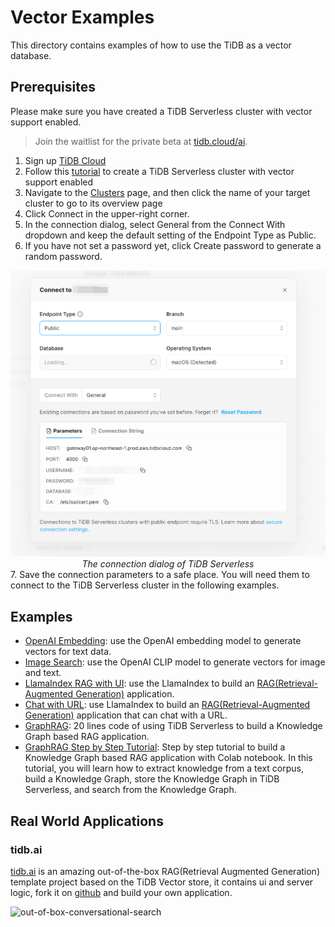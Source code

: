 # Vector Examples

This directory contains examples of how to use the TiDB as a vector database.

## Prerequisites

Please make sure you have created a TiDB Serverless cluster with vector support enabled.

> Join the waitlist for the private beta at [tidb.cloud/ai](https://tidb.cloud/ai).

1. Sign up [TiDB Cloud](https://tidbcloud.com)
2. Follow this [tutorial](https://docs.pingcap.com/tidbcloud/tidb-cloud-quickstart#step-1-create-a-tidb-cluster) to create a TiDB Serverless cluster with vector support enabled
3. Navigate to the [Clusters](https://tidbcloud.com/console/clusters) page, and then click the name of your target cluster to go to its overview page
4. Click Connect in the upper-right corner.
5. In the connection dialog, select General from the Connect With dropdown and keep the default setting of the Endpoint Type as Public.
6. If you have not set a password yet, click Create password to generate a random password.

<div align="center">
    <picture>
        <img alt="The connection dialog of TiDB Serverless" src="./static/images/tidbcloud-connect-parameters.png" width="600">
    </picture>
    <div><i>The connection dialog of TiDB Serverless</i></div>
</div>
7. Save the connection parameters to a safe place. You will need them to connect to the TiDB Serverless cluster in the following examples.

## Examples

- [OpenAI Embedding](./openai_embedding/README.md): use the OpenAI embedding model to generate vectors for text data.
- [Image Search](./image_search/README.md): use the OpenAI CLIP model to generate vectors for image and text.
- [LlamaIndex RAG with UI](./llamaindex-tidb-vector-with-ui/README.md): use the LlamaIndex to build an [RAG(Retrieval-Augmented Generation)](https://docs.llamaindex.ai/en/latest/getting_started/concepts/) application.
- [Chat with URL](./llamaindex-tidb-vector/README.md): use LlamaIndex to build an [RAG(Retrieval-Augmented Generation)](https://docs.llamaindex.ai/en/latest/getting_started/concepts/) application that can chat with a URL.
- [GraphRAG](./graphrag-demo/README.md): 20 lines code of using TiDB Serverless to build a Knowledge Graph based RAG application.
- [GraphRAG Step by Step Tutorial](./graphrag-step-by-step-tutorial/README.md): Step by step tutorial to build a Knowledge Graph based RAG application with Colab notebook. In this tutorial, you will learn how to extract knowledge from a text corpus, build a Knowledge Graph, store the Knowledge Graph in TiDB Serverless, and search from the Knowledge Graph.

## Real World Applications

### tidb.ai

[tidb.ai](https://tidb.ai) is an amazing out-of-the-box RAG(Retrieval Augmented Generation) template project based on the TiDB Vector store, it contains ui and server logic, fork it on [github](https://github.com/pingcap/tidb.ai) and build your own application.

![out-of-box-conversational-search](https://github.com/pingcap/tidb.ai/assets/1237528/0784e26e-8392-4bbe-bda1-6a680b12a805 "Image Title")

